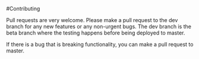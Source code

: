 #Contributing

Pull requests are very welcome. Please make a pull request to the dev branch for any new features or any non-urgent bugs.
The dev branch is the beta branch where the testing happens before being deployed to master.

If there is a bug that is breaking functionality, you can make a pull request to master.